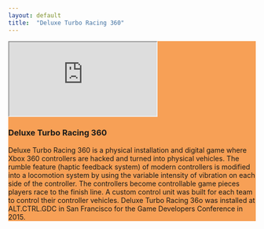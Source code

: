 ```yaml
---
layout: default
title:  "Deluxe Turbo Racing 360"
---
```


<div class="row justify-center" style="background-color: #f7a056;">
  <div class="right">
    <div class="row">
        <!-- 16:9 aspect ratio -->
        <div class="embed-responsive embed-responsive-16by9">
          <iframe class="embed-responsive-item" src="https://player.vimeo.com/video/298003260" webkitallowfullscreen mozallowfullscreen allowfullscreen></iframe>
        </div>
    </div>

  <h3 align="left">Deluxe Turbo Racing 360</h3>
  <p>Deluxe Turbo Racing 360 is a physical installation and digital game where Xbox 360 controllers are hacked and turned into physical vehicles. The rumble feature (haptic feedback system) of modern controllers is modified into a locomotion system by using the variable intensity of vibration on each side of the controller. The controllers become controllable game pieces players race to the finish line. A custom control unit was built for each team to control their controller vehicles. Deluxe Turbo Racing 36o was installed at ALT.CTRL.GDC in San Francisco for the Game Developers Conference in 2015.</p>
</div>
